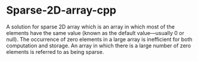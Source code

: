 # Sparse-2D-array-cpp
A solution for sparse 2D array which is an array in which most of the elements have the same value (known as the default value—usually 0 or null). The occurrence of zero elements in a large array is inefficient for both computation and storage. An array in which there is a large number of zero elements is referred to as being sparse.
